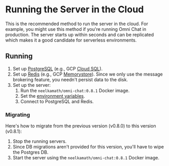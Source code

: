 # Running the Server in the Cloud

This is the recommended method to run the server in the cloud. For example, you might use this method if you're running Omni Chat in production. The server starts up within seconds and can be replicated which makes it a good candidate for serverless environments.

## Running

1. Set up [PostgreSQL](https://www.postgresql.org/) (e.g., GCP [Cloud SQL](https://cloud.google.com/sql/docs/postgres/)).
1. Set up [Redis](https://redis.io) (e.g., GCP [Memorystore](https://cloud.google.com/memorystore/)). Since we only use the message brokering feature, you needn't persist data to the disk.
1. Set up the server:
    1. Run the `neelkamath/omni-chat:0.8.1` Docker image.
    1. Set the [environment variables](env.md).
    1. Connect to PostgreSQL and Redis.

### Migrating

Here's how to migrate from the previous version (v0.8.0) to this version (v0.8.1): 
1. Stop the running servers.
1. Since DB migrations aren't provided for this version, you'll have to wipe the Postgres DB.
1. Start the server using the `neelkamath/omni-chat:0.8.1` Docker image.
